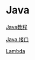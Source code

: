 Java
===

[Java教程](https://github.com/hncgc/Android/blob/master/java/Java%E6%95%99%E7%A8%8B.md)  

[Java 接口](https://github.com/hncgc/Android/blob/master/java/Java%20%E6%8E%A5%E5%8F%A3.md)  

[Lambda](https://github.com/hncgc/Android/blob/master/java/Lambda.md)  

